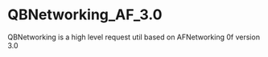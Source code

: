 # QBNetworking_AF_3.0
QBNetworking is a high level request util based on AFNetworking 0f version 3.0
